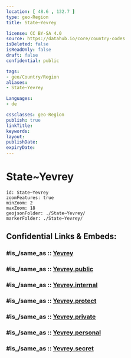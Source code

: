 ```yaml
---
location: [ 48.6 , 132.7 ] 
type: geo-Region
title: State~Yevrey

license: CC BY-SA 4.0
source: https://datahub.io/core/country-codes
isDeleted: false
isReadOnly: false
draft: false
confidential: public

tags:
- geo/Country/Region
aliases:
- State~Yevrey

Languages:
- de

cssclasses: geo-Region
publish: true
linkTitle: 
keywords: 
layout: 
publishDate: 
expiryDate: 
---
```


# State~Yevrey

```leaflet
id: State~Yevrey
zoomFeatures: true 
minZoom: 2 
maxZoom: 18
geojsonFolder: ./State~Yevrey/
markerFolder: ./State~Yevrey/
```


## Confidential Links & Embeds: 

### #is_/same_as :: [Yevrey](/_Standards/Earth/Continent/Asia/Asia~North/Asia~NorthEast/Yevrey.md) 

### #is_/same_as :: [Yevrey.public](/_public/Earth/Continent/Asia/Asia~North/Asia~NorthEast/Yevrey.public.md) 

### #is_/same_as :: [Yevrey.internal](/_internal/Earth/Continent/Asia/Asia~North/Asia~NorthEast/Yevrey.internal.md) 

### #is_/same_as :: [Yevrey.protect](/_protect/Earth/Continent/Asia/Asia~North/Asia~NorthEast/Yevrey.protect.md) 

### #is_/same_as :: [Yevrey.private](/_private/Earth/Continent/Asia/Asia~North/Asia~NorthEast/Yevrey.private.md) 

### #is_/same_as :: [Yevrey.personal](/_personal/Earth/Continent/Asia/Asia~North/Asia~NorthEast/Yevrey.personal.md) 

### #is_/same_as :: [Yevrey.secret](/_secret/Earth/Continent/Asia/Asia~North/Asia~NorthEast/Yevrey.secret.md)

